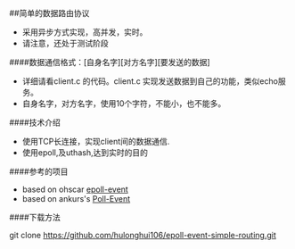 ##简单的数据路由协议

* 采用异步方式实现，高并发，实时。
* 请注意，还处于测试阶段

####数据通信格式：[自身名字][对方名字][要发送的数据]


* 详细请看client.c 的代码。client.c 实现发送数据到自己的功能，类似echo服务。
* 自身名字，对方名字，使用10个字符，不能小，也不能多。



####技术介绍

* 使用TCP长连接，实现client间的数据通信.
* 使用epoll,及uthash,达到实时的目的

####参考的项目

* based on ohscar [epoll-event](https://github.com/ohscar/epoll-event)
* based on ankurs's [Poll-Event](https://github.com/ankurs/Poll-Event)

####下载方法

git clone https://github.com/hulonghui106/epoll-event-simple-routing.git
